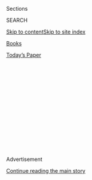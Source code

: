 <div id="app">

<div>

<div>

<div>

<div class="NYTAppHideMasthead css-1q2w90k e1suatyy0">

<div class="section css-ui9rw0 e1suatyy2">

<div class="css-eph4ug er09x8g0">

<div class="css-6n7j50">

</div>

<span class="css-1dv1kvn">Sections</span>

<div class="css-10488qs">

<span class="css-1dv1kvn">SEARCH</span>

</div>

[Skip to content](#site-content)[Skip to site
index](#site-index)

</div>

<div id="masthead-section-label" class="css-1wr3we4 eaxe0e00">

[Books](https://www.nytimes.com/section/books)

</div>

<div class="css-10698na e1huz5gh0">

</div>

</div>

<div id="masthead-bar-one" class="section hasLinks css-15hmgas e1csuq9d3">

<div class="css-uqyvli e1csuq9d0">

</div>

<div class="css-1uqjmks e1csuq9d1">

</div>

<div class="css-9e9ivx">

[](https://myaccount.nytimes.com/auth/login?response_type=cookie&client_id=vi)

</div>

<div class="css-1bvtpon e1csuq9d2">

[Today’s
Paper](https://www.nytimes.com/section/todayspaper)

</div>

</div>

</div>

</div>

<div data-aria-hidden="false">

<div id="site-content" data-role="main">

<div>

<div class="css-1aor85t" style="opacity:0.000000001;z-index:-1;visibility:hidden">

<div class="css-1hqnpie">

<div class="css-epjblv">

<span class="css-17xtcya">[Books](/section/books)</span><span class="css-x15j1o">|</span><span class="css-fwqvlz">The
Essential Tana
French</span>

</div>

<div class="css-k008qs">

<div class="css-1iwv8en">

<span class="css-18z7m18"></span>

<div>

</div>

</div>

<span class="css-1n6z4y">https://nyti.ms/3fa9aEK</span>

<div class="css-1705lsu">

<div class="css-4xjgmj">

<div class="css-4skfbu" data-role="toolbar" data-aria-label="Social Media Share buttons, Save button, and Comments Panel with current comment count" data-testid="share-tools">

  - 
  - 
  - 
  - 
    
    <div class="css-6n7j50">
    
    </div>

  - 
  - 

</div>

</div>

</div>

</div>

</div>

</div>

<div id="NYT_TOP_BANNER_REGION" class="css-13pd83m">

</div>

<div id="top-wrapper" class="css-1sy8kpn">

<div id="top-slug" class="css-l9onyx">

Advertisement

</div>

[Continue reading the main
story](#after-top)

<div class="ad top-wrapper" style="text-align:center;height:100%;display:block;min-height:250px">

<div id="top" class="place-ad" data-position="top" data-size-key="top">

</div>

</div>

<div id="after-top">

</div>

</div>

<div>

<div id="sponsor-wrapper" class="css-1hyfx7x">

<div id="sponsor-slug" class="css-19vbshk">

Supported by

</div>

[Continue reading the main
story](#after-sponsor)

<div id="sponsor" class="ad sponsor-wrapper" style="text-align:center;height:100%;display:block">

</div>

<div id="after-sponsor">

</div>

</div>

<div class="css-186x18t">

</div>

<div class="css-1vkm6nb ehdk2mb0">

# The Essential Tana French

</div>

If you want to brush up before her new novel arrives this fall, here’s
your
guide.

<div class="css-79elbk" data-testid="photoviewer-wrapper">

<div class="css-z3e15g" data-testid="photoviewer-wrapper-hidden">

</div>

<div class="css-1a48zt4 ehw59r15" data-testid="photoviewer-children">

![](https://static01.nyt.com/images/2020/07/28/books/oakImage-1595952431918/oakImage-1595952431918-articleLarge.jpg?quality=75&auto=webp&disable=upscale)

</div>

</div>

<div class="css-18e8msd">

<div class="css-vp77d3 epjyd6m0">

<div class="css-1baulvz">

By [<span class="css-1baulvz last-byline" itemprop="name">Janet
Maslin</span>](https://www.nytimes.com/by/janet-maslin)

</div>

</div>

  - 
    
    <div class="css-ld3wwf e16638kd2">
    
    July 29,
    2020
    
    </div>

  - 
    
    <div class="css-4xjgmj">
    
    <div class="css-d8bdto" data-role="toolbar" data-aria-label="Social Media Share buttons, Save button, and Comments Panel with current comment count" data-testid="share-tools">
    
      - 
      - 
      - 
      - 
        
        <div class="css-6n7j50">
        
        </div>
    
      - 
      - 
    
    </div>
    
    </div>

</div>

</div>

<div class="section meteredContent css-1r7ky0e" name="articleBody" itemprop="articleBody">

<div class="css-1fanzo5 StoryBodyCompanionColumn">

<div class="css-53u6y8">

Tana French has written seven novels, with an eighth due in October.
There are important things they have in common. They’re superb. They’re
set in Ireland. They pull you way down rabbit holes. They play devious
tricks with memory. And they’ll work as haunting diversions from the
stasis of now.

A few basic things you should know about French: She’s American. She was
born in Vermont and lived in many places, including Italy and Malawi —
though her command of Irish accents and personalities has filled
French’s Dublin with a large, fictitious population. She is now based
in Ireland. The Dublin Murder Squad figures in most but not all of her
books.

She’s often written about lost or traumatized children. She read Stephen
King’s “It” in her early teens and was fascinated by the ability of
children terrorized by the evil clown to block memories of their horror.
And she was an actress trained at Trinity College in Dublin before she
started writing. In fact, she was at work on an archaeological dig
between shows when she saw something that inspired “In the Woods,” her
Edgar-winning 2007 debut novel.

</div>

</div>

<div class="css-1fanzo5 StoryBodyCompanionColumn">

<div class="css-53u6y8">

Here’s a guide for how to read her. My own preferences sneak in here,
favorites first. But you can’t go
wrong.

<div class="css-79elbk" data-testid="photoviewer-wrapper">

<div class="css-z3e15g" data-testid="photoviewer-wrapper-hidden">

</div>

<div class="css-1a48zt4 ehw59r15" data-testid="photoviewer-children">

<div class="css-zgakxe erfvjey0">

<span class="css-1ly73wi e1tej78p0">Image</span>

<div class="css-zjzyr8">

<div data-testid="lazyimage-container" style="height:592.8888888888889px">

</div>

</div>

</div>

<span class="css-cnj6d5 e1z0qqy90" itemprop="copyrightHolder"><span class="css-1ly73wi e1tej78p0">Credit...</span><span>\`</span></span>

</div>

</div>

## I Want a Heartbreaker

Then go to “Faithful Place,” French’s most forthright and
psychologically astute gut-wrencher. It’s also the book of hers that’s
least like crime fiction and most like a trickily nuanced family drama.
The plot’s the killer: Frank Mackey, who grew up on the dead-end street
of the title, planned to run away with his 18-year-old sweetheart,
Rosie, but she never kept the date. Years later, her suitcase is found
walled inside a building. She meant to go with Frank. Somebody stopped
her.

The adult Mackey siblings gather on Faithful Place to glare at Frank —
now their worst nemesis, an undercover cop — and exhume the past. French
brings enormous tension, humor and atmosphere to these family scenes and
to the inevitable fact that Frank is going to close Rosie’s case. He
owes it to her, and the reader’s the
winner.

<div class="css-79elbk" data-testid="photoviewer-wrapper">

<div class="css-z3e15g" data-testid="photoviewer-wrapper-hidden">

</div>

<div class="css-1a48zt4 ehw59r15" data-testid="photoviewer-children">

<div class="css-zgakxe erfvjey0">

<span class="css-1ly73wi e1tej78p0">Image</span>

<div class="css-zjzyr8">

<div data-testid="lazyimage-container" style="height:592.8888888888889px">

</div>

</div>

</div>

<span class="css-cnj6d5 e1z0qqy90" itemprop="copyrightHolder"><span class="css-1ly73wi e1tej78p0">Credit...</span><span>\`</span></span>

</div>

</div>

## Let’s See That Smashing Debut

As a rookie, French was dazzling but longer-winded. “In the Woods”
is<span class="css-8l6xbc evw5hdy0"> </span>often cited as a fan
favorite, and it’s full of a lyrical new writer’s joyful self-discovery.
It thrillingly describes the professional partnership of Rob Ryan and
Cassie Maddox, the first two members of the Dublin Murder Squad we get
to know. (But definitely not the last: French uses the clever,
unsettling tactic of carrying over minor characters from earlier books
and giving them starring roles later on.)

</div>

</div>

<div class="css-1fanzo5 StoryBodyCompanionColumn">

<div class="css-53u6y8">

“In the Woods” makes Rob the sole survivor of a terrible incident that
happened when he was 12, in which two other boys disappeared. Then it
gives him and Cassie another child’s murder to investigate in the same
wooded region two decades later. The strain on Rob’s memory, the
eeriness of the situation and the plot juggling all became tools of
French’s
trade.

<div class="css-79elbk" data-testid="photoviewer-wrapper">

<div class="css-z3e15g" data-testid="photoviewer-wrapper-hidden">

</div>

<div class="css-1a48zt4 ehw59r15" data-testid="photoviewer-children">

<div class="css-zgakxe erfvjey0">

<span class="css-1ly73wi e1tej78p0">Image</span>

<div class="css-zjzyr8">

<div data-testid="lazyimage-container" style="height:583.8666666666667px">

</div>

</div>

</div>

<span class="css-cnj6d5 e1z0qqy90" itemprop="copyrightHolder"><span class="css-1ly73wi e1tej78p0">Credit...</span><span>\`</span></span>

</div>

</div>

## I Want to Be Seriously Spooked

French’s most supernatural book is her most recent: “The Witch Elm,”
which subjects Toby Hennessy, an arrogant urban dweller, to such a
brutal beating that — you guessed it — his memory is impaired, and sends
him back to the family’s bucolic roost, where the tendrils practically
grow in broad daylight. This is French’s lushest book and it unfolds
with deliberate languor, as if it were thick with secrets and
misapprehensions. She’s less concerned with plotting than atmospherics,
and this is her biggest success in terms of glamorous murk. French takes
a break from the Dublin Murder Squad in this stand-alone volume, whose
story has something to do with a real crime and is best not examined too
closely. Read it more for the ways Toby is manipulated once he can’t
trust anyone around him
anymore.

<div class="css-79elbk" data-testid="photoviewer-wrapper">

<div class="css-z3e15g" data-testid="photoviewer-wrapper-hidden">

</div>

<div class="css-1a48zt4 ehw59r15" data-testid="photoviewer-children">

<div class="css-zgakxe erfvjey0">

<span class="css-1ly73wi e1tej78p0">Image</span>

<div class="css-zjzyr8">

<div data-testid="lazyimage-container" style="height:592.8888888888889px">

</div>

</div>

</div>

<span class="css-cnj6d5 e1z0qqy90" itemprop="copyrightHolder"><span class="css-1ly73wi e1tej78p0">Credit...</span><span>\`</span></span>

</div>

</div>

## I Like a Woman With a Past

You’ll get two in “The Trespasser”: Detective Antoinette Conway,
French’s brusque, appealing answer to the more offensive men on the
Dublin police force, and the woman whose murder Conway is asked to
investigate. The fact that the dead woman had prepared dinner for a
guest in her apartment, and that this leads the male detectives to jump
right to certain conclusions, just makes Antoinette dig in her heels
that much harder. She and the victim turn out to have things in common,
and as the only mixed-race member of the force Antoinette already feels
embattled. “The Trespasser” starts out as a straight-up crime story, but
it becomes much more thanks to the secretiveness that is part of
Antoinette’s
M.O.

<div class="css-79elbk" data-testid="photoviewer-wrapper">

<div class="css-z3e15g" data-testid="photoviewer-wrapper-hidden">

</div>

<div class="css-1a48zt4 ehw59r15" data-testid="photoviewer-children">

<div class="css-zgakxe erfvjey0">

<span class="css-1ly73wi e1tej78p0">Image</span>

<div class="css-zjzyr8">

<div data-testid="lazyimage-container" style="height:587.7333333333332px">

</div>

</div>

</div>

<span class="css-cnj6d5 e1z0qqy90" itemprop="copyrightHolder"><span class="css-1ly73wi e1tej78p0">Credit...</span><span>\`</span></span>

</div>

</div>

## Let’s Go Crazy

“Broken Harbor” is French’s closest thing to a horror story, one that
involves a deadly attack on a family, a fancy real estate development
gone bust, more traumatic childhood memories for a main character and
(here’s a crazy part) cameras peeping through holes in walls. At first
glance it seems far-fetched and shallower than some of her more
pragmatic plots. But once the nature of its machinations sinks in, it
becomes clear that French is dealing with unusually bizarre pathology.
There’s room in this book’s framework for the social commentary about
Ireland’s changing landscape and the relentless pull of the past that
make her deep digs so unforgettable. And it includes the sickest
behavior she’s dreamed up,
too.

</div>

</div>

<div class="css-1fanzo5 StoryBodyCompanionColumn">

<div class="css-53u6y8">

<div class="css-79elbk" data-testid="photoviewer-wrapper">

<div class="css-z3e15g" data-testid="photoviewer-wrapper-hidden">

</div>

<div class="css-1a48zt4 ehw59r15" data-testid="photoviewer-children">

<div class="css-zgakxe erfvjey0">

<span class="css-1ly73wi e1tej78p0">Image</span>

<div class="css-zjzyr8">

<div data-testid="lazyimage-container" style="height:578.0666666666667px">

</div>

</div>

</div>

<span class="css-cnj6d5 e1z0qqy90" itemprop="copyrightHolder"><span class="css-1ly73wi e1tej78p0">Credit...</span><span>\`</span></span>

</div>

</div>

## Remember ‘The Secret History’?

French certainly did when she wrote her second book, “The Likeness,”
which owes a lot to Donna Tartt’s collegiate classic. French’s sophomore
outing brought Cassie Maddox back from “In the Woods” into a dicier,
less plausible situation. She was recruited to go undercover into a
houseful of roommates and impersonate Lexie Madison, who would have been
Cassie’s doppelgänger if Lexie weren’t dead. There was also an Agatha
Christie element to this, since if Lexie had been killed by a housemate
that person should be very surprised to see her. “The Likeness” checks
enough traditional mystery boxes to have been a steady hit with French’s
fans.

<div class="css-79elbk" data-testid="photoviewer-wrapper">

<div class="css-z3e15g" data-testid="photoviewer-wrapper-hidden">

</div>

<div class="css-1a48zt4 ehw59r15" data-testid="photoviewer-children">

<div class="css-zgakxe erfvjey0">

<span class="css-1ly73wi e1tej78p0">Image</span>

<div class="css-zjzyr8">

<div data-testid="lazyimage-container" style="height:583.8666666666667px">

</div>

</div>

</div>

<span class="css-cnj6d5 e1z0qqy90" itemprop="copyrightHolder"><span class="css-1ly73wi e1tej78p0">Credit...</span><span>-</span></span>

</div>

</div>

## Let’s Have Fun With Spoiled, Bratty Schoolgirls

But only because they’re at the center of “The Secret Place,” a book
spun off from Frank Mackey’s daughter and the Dublin Murder Squad’s
finest. Holly Mackey attends St. Kilda’s, where girls tell one another
secrets on the bulletin board of the title. Being her father’s daughter,
she spots a murder confession there. And French pulls the nifty trick of
bringing an unlikely pair of detectives (endearing but low-ranking
Stephen Moran, and Antoinette Conway before her star turn) to St.
Kilda’s for just one 450-page day, during which they have to penetrate
the girls’ slangy, noxious dissembling (“Um, duh?”) and the affectations
of teen culture to figure out who killed a neighboring schoolboy the
year before. Neat
trick.

<div class="css-79elbk" data-testid="photoviewer-wrapper">

<div class="css-z3e15g" data-testid="photoviewer-wrapper-hidden">

</div>

<div class="css-1a48zt4 ehw59r15" data-testid="photoviewer-children">

<div class="css-zgakxe erfvjey0">

<span class="css-1ly73wi e1tej78p0">Image</span>

<div class="css-zjzyr8">

<div data-testid="lazyimage-container" style="height:583.8666666666667px">

</div>

</div>

</div>

<span class="css-cnj6d5 e1z0qqy90" itemprop="copyrightHolder"><span class="css-1ly73wi e1tej78p0">Credit...</span><span>\`</span></span>

</div>

</div>

## What’s Next?

“The Searcher.” Out on Oct. 6, it will tell of an American who retires
to Ireland to restart his life. After a 25-year career as a cop (what
else?) in Chicago, he hopes to enjoy the tranquil pleasures of a rural
Irish village. Shall we guess how tranquil the village will turn out to
be?

“The Searcher” will be a novelty for French. It’s her first book written
in the third person and her first with a non-Irish protagonist. But it
sounds true to form in the ways that matter. The place is sure to be
full of secrets and memories. The main character will be treated as an
outsider. He’ll wind up in the crime-solving business again. And all
will be well within Tana French’s world.

</div>

</div>

<div>

</div>

</div>

<div>

</div>

<div>

</div>

<div>

</div>

<div>

<div id="bottom-wrapper" class="css-1ede5it">

<div id="bottom-slug" class="css-l9onyx">

Advertisement

</div>

[Continue reading the main
story](#after-bottom)

<div id="bottom" class="ad bottom-wrapper" style="text-align:center;height:100%;display:block;min-height:90px">

</div>

<div id="after-bottom">

</div>

</div>

</div>

</div>

</div>

## Site Index

<div>

</div>

## Site Information Navigation

  - [© <span>2020</span> <span>The New York Times
    Company</span>](https://help.nytimes.com/hc/en-us/articles/115014792127-Copyright-notice)

<!-- end list -->

  - [NYTCo](https://www.nytco.com/)
  - [Contact
    Us](https://help.nytimes.com/hc/en-us/articles/115015385887-Contact-Us)
  - [Work with us](https://www.nytco.com/careers/)
  - [Advertise](https://nytmediakit.com/)
  - [T Brand Studio](http://www.tbrandstudio.com/)
  - [Your Ad
    Choices](https://www.nytimes.com/privacy/cookie-policy#how-do-i-manage-trackers)
  - [Privacy](https://www.nytimes.com/privacy)
  - [Terms of
    Service](https://help.nytimes.com/hc/en-us/articles/115014893428-Terms-of-service)
  - [Terms of
    Sale](https://help.nytimes.com/hc/en-us/articles/115014893968-Terms-of-sale)
  - [Site
    Map](https://spiderbites.nytimes.com)
  - [Help](https://help.nytimes.com/hc/en-us)
  - [Subscriptions](https://www.nytimes.com/subscription?campaignId=37WXW)

</div>

</div>

</div>

</div>
